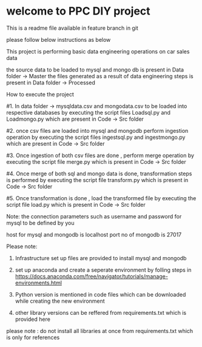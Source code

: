 # welcome to PPC DIY project 

This is a readme file available in feature branch in git

please follow below instructions as below

This project is performing basic data engineering operations on car sales data 

the source data to be loaded to mysql and mongo db is present in Data folder ->  Master
the files generated as a result of data engineering steps is present in Data folder -> Processed

How to execute the project

#1. In data folder -> mysqldata.csv and mongodata.csv to be loaded into respective databases by executing
the script files Loadsql.py and Loadmongo.py which are present in Code -> Src folder

#2. once csv files are loaded into mysql and mongodb perform ingestion operation by executing the script files ingestsql.py and ingestmongo.py which are present in Code -> Src folder

#3. Once ingestion of both csv files are done , perform merge operation by executing the script file merge.py which is present in Code -> Src folder

#4. Once merge of both sql and mongo data is done, transformation steps is performed by executing the script file transform.py which is present in Code -> Src folder

#5. Once transformation is done , load the transformed file by executing the script file load.py which is present in Code -> Src folder

Note: the connection parameters such as username and password for mysql to be defined by you

host for mysql and mongodb is localhost
port no of mongodb is 27017

Please note:

1. Infrastructure set up files are provided to install mysql and mongodb

2. set up anaconda  and create a seperate environment by folling steps in https://docs.anaconda.com/free/navigator/tutorials/manage-environments.html

3. Python version is mentioned in code files which can be downloaded while creating the new environment

4. other library versions can be reffered from requirements.txt which is provided here 

please note : do not install all libraries at once from requirements.txt which is only for references